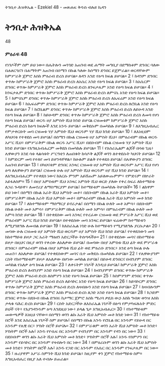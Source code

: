 ﻿
 ትንቢተ ሕዝቅኤል - Ezekiel 48 - መጽሐፍ ቅዱስ ብሉይ ኪዳን
# ትንቢተ ሕዝቅኤል
48
### ምዕራፍ 48
የነገዶችም ስም ይህ ነው። በሔትሎን መንገድ አጠገብ ወደ ሐማት መግቢያ በደማስቆም ድንበር ባለው በሐጸርዔናን በሐማትም አጠገብ በሰሜን በኩል ካለው ከሰሜን ድንበር ይጀምራል። ወርዳቸውም ከምሥራቅ ጀምሮ እስከ ምዕራብ ድረስ ይሆናል። ለዳን አንድ የዕጣ ክፍል ይሆናል።
2 ፤ ከዳንም ድንበር ቀጥሎ ከምሥራቅ ጀምሮ እስከ ምዕራብ ድረስ ለአሴር አንድ የዕጣ ክፍል ይሆናል።
3 ፤ ከአሴርም ድንበር ቀጥሎ ከምሥራቅ ጀምሮ እስከ ምዕራብ ድረስ ለንፍታሌም አንድ የዕጣ ክፍል ይሆናል።
4 ፤ ከንፍታሌም ድንበር ቀጥሎ ከምሥራቅ ጀምሮ እስከ ምዕራብ ድረስ ለምናሴ አንድ የዕጣ ክፍል ይሆናል።
5 ፤ ከምናሴም ድንበር ቀጥሎ ከምሥራቅ ጀምሮ እስከ ምዕራብ ድረስ ለኤፍሬም አንድ የዕጣ ክፍል ይሆናል።
6 ፤ ከኤፍሬምም ድንበር ቀጥሎ ከምሥራቅ ጀምሮ እስከ ምዕራብ ድረስ ለሮቤል አንድ የዕጣ ክፍል ይሆናል።
7 ፤ ከሮቤልም ድንበር ቀጥሎ ከምሥራቅ ጀምሮ እስከ ምዕራብ ድረስ ለይሁዳ አንድ የዕጣ ክፍል ይሆናል።
8 ፤ ከይሁዳም ድንበር ቀጥሎ ከምሥራቅ ጀምሮ እስከ ምዕራብ ድረስ ለመባ የሆነ የዕጣ ክፍል ይሆናል፤ ወርዱ ሀያ አምስት ሺህ ክንድ ይሆናል ርዝመቱም ከምሥራቅ ጀምሮ እስከ ምዕራብ ድረስ ከዕጣ ክፍሎች እንደ አንዱ ይሆናል፥ መቅደሱም በመካከሉ ይሆናል።
9 ፤ ለእግዚአብሔር የምታቀርቡት መባ ርዝመቱ ሃያ አምስት ሺህ ወርዱም ሃያ ሺህ ክንድ ይሆናል።
10 ፤ ለእነዚህም ለካህናቱ የተቀደሰ መባ ይሆናል፤ በሰሜን በኩል ርዝመቱ ሀያ አምስት ሺህ፥ በምዕራብም በኩል ወርዱ አሥር ሺህ፥ በምሥራቅም በኩል ወርዱ አሥር ሺህ፥ በደቡብም በኩል ርዝመቱ ሃያ አምስት ሺህ ክንድ ይሆናል። የእግዚአብሔርም መቅደስ በመካከሉ ይሆናል።
11 ፤ የእስራኤልም ልጆች በሳቱ ጊዜ፥ ሌዋውያን እንደ ሳቱ ላልሳቱት ሥርዓቴን ለጠበቁት ከሳዶቅ ልጆች ወገን ለተቀደሱት ካህናት ይሆናል።
12 ፤ ከምድርም መባ የተለየ መባ ይሆንላቸዋል፥ ከሁሉም ይልቅ የተቀደሰ ይሆናል፤ በሌዋውያን ድንበር አጠገብ ይሆናል።
13 ፤ በካህናቱም ድንበር አንጻር ርዝመቱ ሀያ አምስት ሺህ ወርዱም አሥር ሺህ የሆነ ዕጣ ለሌዋውያን ይሆናል፤ ርዝመቱ ሁሉ ሀያ አምስት ሺህ ወርዱም ሀያ ሺህ ክንድ ይሆናል።
14 ፤ ለእግዚአብሔርም የተቀደሰ ነውና ከእርሱ ምንም አይሸጡም አይለውጡምም፥ የምድሩም በኵራት አይፋለስም።
15 ፤ በሀያ አምስቱም ሺህ አንጻር አምስት ሺህ ወርድ ያለው የቀረ ስፍራ ለከተማይቱ ለጋራ ጉዳይዋ፥ ለመኖሪያ ለማስማርያም ይሆናል፤ ከተማይቱም በመካከሉ ትሆናለች።
16 ፤ ልክዋም ይህ ነው፤ በሰሜን በኩል አራት ሺህ አምስት መቶ፥ በደቡብም በኩል አራት ሺህ አምስት መቶ፥ በምሥራቅም በኩል አራት ሺህ አምስት መቶ፥ በምዕራብም በኩል አራት ሺህ አምስት መቶ ክንድ ይሆናል።
17 ፤ ለከተማይቱም ማሰማርያ ይኖራታል፤ በሰሜን በኩል ሁለት መቶ አምሳ፥ በደቡብም በኩል ሁለት መቶ አምሳ፥ በምሥራቅም በኩል ሁለት መቶ አምሳ፥ በምዕራብም በኩል ሁለት መቶ አምሳ ክንድ ይሆናል።
18 ፤ በተቀደሰው መባ አንጻር የተረፈው ርዝመቱ ወደ ምሥራቅ አሥር ሺህ ወደ ምዕራብም አሥር ሺህ ክንድ ይሆናል። በተቀደሰው መባ አንጻር ይሆናል። ፍሬውም ከተማይቱን ለሚያገለግሉ ለመብል ይሆናል።
19 ፤ ከእስራኤል ነገድ ሁሉ ከተማይቱን የሚያገለግሉ ያርሱታል።
20 ፤ መባው ሁሉ ርዝመቱ ሀያ አምስት ሺህ ወርዱም ሀያ አምስት ሺህ ክንድ ይሆናል፤ የተቀደሰውን መባ ከከተማይቱ ይዞታ ጋር አራት ማዕዘን አድርጋችሁ ትሰጣላችሁ።
21 ፤ በተቀደሰው መባና በከተማይቱ ይዞታ በዚህና በዚያ ወገን የቀረው ለአለቃው ይሆናል፤ በመባው በሀያ አምስቱ ሺህ ፊት ወደ ምሥራቁ ድንበር፥ በምዕራብም በኩል በሀያ አምስቱ ሺህ ፊት ወደ ምዕራቡ ድንበር፥ እንደ ዕጣ ክፍል ሁሉ መጠን፥ ለአለቃው ይሆናል፤ የተቀደሰውም መባና ቤተ መቅደሱ በመካከሉ ይሆናል።
22 ፤ የሌዋውያንም ርስት የከተማይቱም ይዞታ ለአለቃው በሆነው መካከል ይሆናል፤ በይሁዳ ድንበርና በብንያም ድንበር መካከል የአለቃ ዕጣ ክፍል ይሆናል።
23 ፤ ለቀሩትም ነገዶች እንዲህ ይሆናል፤ ከምሥራቅ ጀምሮ እስከ ምዕራብ ድረስ ለብንያም አንድ የዕጣ ክፍል ይሆናል።
24 ፤ ከብንያምም ድንበር ቀጥሎ ከምሥራቅ ጀምሮ እስከ ምዕራብ ድረስ ለስምዖን አንድ የዕጣ ክፍል ይሆናል።
25 ፤ ከስምዖንም ድንበር ቀጥሎ ከምሥራቅ ጀምሮ እስከ ምዕራብ ድረስ ለይሳኮር አንድ የዕጣ ክፍል ይሆናል።
26 ፤ ከይሳኮርም ድንበር ቀጥሎ ከምሥራቅ ጀምሮ እስከ ምዕራብ ድረስ ለዛብሎን አንድ የዕጣ ክፍል ይሆናል።
27 ፤ ከዛብሎንም ድንበር ቀጥሎ ከምሥራቅ ጀምሮ እስከ ምዕራብ ድረስ ለጋድ አንድ የዕጣ ክፍል ይሆናል።
28 ፤ ከጋድም ድንበር ቀጥሎ በደቡብ በኩል ድንበሩ ከታማር ጀምሮ እስከ ሜሪባ ቃዴስ ውኃ እስከ ግብጽ ወንዝ እስከ ታላቁ ባሕር ድረስ ይሆናል።
29 ፤ ርስት አድርጋችሁ ለእስራኤል ነገዶች በዕጣ የምታካፍሉአት ምድር ይህች ናት፥ የእያንዳንዱም ዕጣ እንደዚህ ነው፥ ይላል ጌታ እግዚአብሔር።
30 ፤ የከተማይቱም መውጫዎች እነዚህ ናቸው። በሰሜን ወገን ልኩ አራት ሺህ አምስት መቶ ክንድ ነው።
31 ፤ የከተማይቱ በሮች እንደ እስራኤል ነገዶች ስም ይሆናሉ፤ በሰሜን በኩል አንዱ የሮቤል በር አንዱም የይሁዳ በር አንዱም የሌዊ በር፥ ሦስት በሮች ይሆናሉ።
32 ፤ በምሥራቁም ወገን አራት ሺህ አምስት መቶ ክንድ፥ ሦስትም በሮች አሉ፤ አንዱ የዮሴፍ በር አንዱም የብንያም በር አንዱም የዳን በር ነው።
33 ፤ በደቡቡም ወገን ልኩ አራት ሺህ አምስት መቶ ክንድ፥ ሦስትም በሮች አሉ፤ አንዱ የስምዖን በር አንዱም የይሳኮር በር አንዱም የዛብሎን በር ነው።
34 ፤ በምዕራቡም ወገን ልኩ አራት ሺህ አምስት መቶ ክንድ፥ ሦስትም በሮች አሉ፤ አንዱ የጋድ በር አንዱም የአሴር በር አንዱም የንፍታሌም በር ነው።
35 ፤ ዙሪያዋም አሥራ ስምንት ሺህ ክንድ ይሆናል፥ ከዚያም ቀን ጀምሮ የከተማይቱ ስም። እግዚአብሔር በዚያ አለ ተብሎ ይጠራል። 

